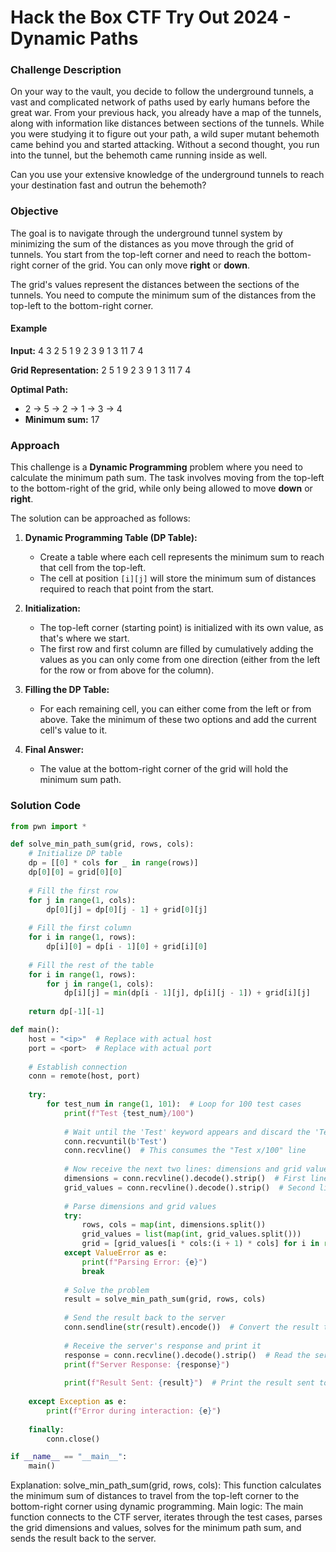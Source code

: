 # Hack the Box CTF Try Out 2024 - Dynamic Paths


### Challenge Description

On your way to the vault, you decide to follow the underground tunnels, a vast and complicated network of paths used by early humans before the great war. From your previous hack, you already have a map of the tunnels, along with information like distances between sections of the tunnels. While you were studying it to figure out your path, a wild super mutant behemoth came behind you and started attacking. Without a second thought, you run into the tunnel, but the behemoth came running inside as well. 

Can you use your extensive knowledge of the underground tunnels to reach your destination fast and outrun the behemoth?

### Objective

The goal is to navigate through the underground tunnel system by minimizing the sum of the distances as you move through the grid of tunnels. You start from the top-left corner and need to reach the bottom-right corner of the grid. You can only move **right** or **down**.

The grid's values represent the distances between the sections of the tunnels. You need to compute the minimum sum of the distances from the top-left to the bottom-right corner.

#### Example

**Input:**
4 3 
2 5 1 9 2 3 9 1 3 11 7 4

**Grid Representation:**
2 5 1 
9 2 3 
9 1 3 
11 7 4


**Optimal Path:**
- 2 -> 5 -> 2 -> 1 -> 3 -> 4  
- **Minimum sum:** 17

### Approach

This challenge is a **Dynamic Programming** problem where you need to calculate the minimum path sum. The task involves moving from the top-left to the bottom-right of the grid, while only being allowed to move **down** or **right**.

The solution can be approached as follows:

1. **Dynamic Programming Table (DP Table):**
   - Create a table where each cell represents the minimum sum to reach that cell from the top-left.
   - The cell at position `[i][j]` will store the minimum sum of distances required to reach that point from the start.

2. **Initialization:**
   - The top-left corner (starting point) is initialized with its own value, as that's where we start.
   - The first row and first column are filled by cumulatively adding the values as you can only come from one direction (either from the left for the row or from above for the column).

3. **Filling the DP Table:**
   - For each remaining cell, you can either come from the left or from above. Take the minimum of these two options and add the current cell's value to it.

4. **Final Answer:**
   - The value at the bottom-right corner of the grid will hold the minimum sum path.

### Solution Code

```python
from pwn import *

def solve_min_path_sum(grid, rows, cols):
    # Initialize DP table
    dp = [[0] * cols for _ in range(rows)]
    dp[0][0] = grid[0][0]
    
    # Fill the first row
    for j in range(1, cols):
        dp[0][j] = dp[0][j - 1] + grid[0][j]
    
    # Fill the first column
    for i in range(1, rows):
        dp[i][0] = dp[i - 1][0] + grid[i][0]
    
    # Fill the rest of the table
    for i in range(1, rows):
        for j in range(1, cols):
            dp[i][j] = min(dp[i - 1][j], dp[i][j - 1]) + grid[i][j]
    
    return dp[-1][-1]

def main():
    host = "<ip>"  # Replace with actual host
    port = <port>  # Replace with actual port
    
    # Establish connection
    conn = remote(host, port)
    
    try:
        for test_num in range(1, 101):  # Loop for 100 test cases
            print(f"Test {test_num}/100")
            
            # Wait until the 'Test' keyword appears and discard the 'Test x/100' line
            conn.recvuntil(b'Test')
            conn.recvline()  # This consumes the "Test x/100" line
            
            # Now receive the next two lines: dimensions and grid values
            dimensions = conn.recvline().decode().strip()  # First line: dimensions
            grid_values = conn.recvline().decode().strip()  # Second line: grid values
            
            # Parse dimensions and grid values
            try:
                rows, cols = map(int, dimensions.split())
                grid_values = list(map(int, grid_values.split()))
                grid = [grid_values[i * cols:(i + 1) * cols] for i in range(rows)]
            except ValueError as e:
                print(f"Parsing Error: {e}")
                break
            
            # Solve the problem
            result = solve_min_path_sum(grid, rows, cols)
            
            # Send the result back to the server
            conn.sendline(str(result).encode())  # Convert the result to bytes before sending
            
            # Receive the server's response and print it
            response = conn.recvline().decode().strip()  # Read the server's response
            print(f"Server Response: {response}")
            
            print(f"Result Sent: {result}")  # Print the result sent to the server
    
    except Exception as e:
        print(f"Error during interaction: {e}")
    
    finally:
        conn.close()

if __name__ == "__main__":
    main()
```

Explanation:
solve_min_path_sum(grid, rows, cols): This function calculates the minimum sum of distances to travel from the top-left corner to the bottom-right corner using dynamic programming.
Main logic: The main function connects to the CTF server, iterates through the test cases, parses the grid dimensions and values, solves for the minimum path sum, and sends the result back to the server.


